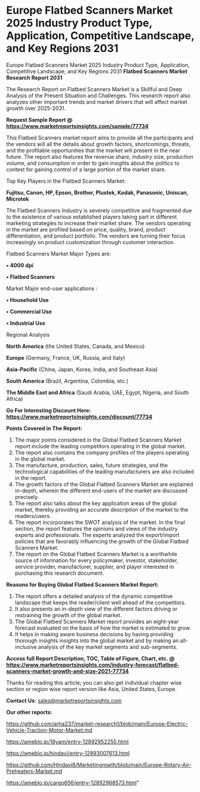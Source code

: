 # Europe Flatbed Scanners Market 2025 Industry Product Type, Application, Competitive Landscape, and Key Regions 2031
Europe Flatbed Scanners Market 2025 Industry Product Type, Application, Competitive Landscape, and Key Regions 2031
<strong>Flatbed Scanners Market Research Report 2031</strong>

The Research Report on Flatbed Scanners Market is a Skillful and Deep Analysis of the Present Situation and Challenges. This research report also analyzes other important trends and market drivers that will affect market growth over 2025-2031.

<strong>Request Sample Report @ <a href=https://www.marketreportsinsights.com/sample/77734>https://www.marketreportsinsights.com/sample/77734</a></strong>

This Flatbed Scanners market report aims to provide all the participants and the vendors will all the details about growth factors, shortcomings, threats, and the profitable opportunities that the market will present in the near future. The report also features the revenue share, industry size, production volume, and consumption in order to gain insights about the politics to contest for gaining control of a large portion of the market share.

Top Key Players in the Flatbed Scanners Market:

<strong>Fujitsu, Canon, HP, Epson, Brother, Plustek, Kodak, Panasonic, Uniscan, Microtek</strong>

The Flatbed Scanners Industry is severely competitive and fragmented due to the existence of various established players taking part in different marketing strategies to increase their market share. The vendors operating in the market are profiled based on price, quality, brand, product differentiation, and product portfolio. The vendors are turning their focus increasingly on product customization through customer interaction.

Flatbed Scanners Market Major Types are:

<strong>• 4000 dpi

• Flatbed Scanners</strong>

Market Major end-user applications :

<strong>• Household Use

• Commercial Use

• Industrial Use</strong>

Regional Analysis

</u><strong><b>North America</b></strong> (the United States, Canada, and Mexico)

<strong><b>Europe </b></strong>(Germany, France, UK, Russia, and Italy)

<strong><b>Asia-Pacific</b></strong> (China, Japan, Korea, India, and Southeast Asia)

<strong><b>South America</b></strong> (Brazil, Argentina, Colombia, etc.)

<strong><b>The Middle East and Africa</b></strong> (Saudi Arabia, UAE, Egypt, Nigeria, and South Africa)

<strong>Go For Interesting Discount Here: <a href=https://www.marketreportsinsights.com/discount/77734>https://www.marketreportsinsights.com/discount/77734</a></strong>

<strong>Points Covered in The Report:</strong>
<ol>
  <li>The major points considered in the Global Flatbed Scanners Market report include the leading competitors operating in the global market.</li>
  <li>The report also contains the company profiles of the players operating in the global market.</li>
  <li>The manufacture, production, sales, future strategies, and the technological capabilities of the leading manufacturers are also included in the report.</li>
  <li>The growth factors of the Global Flatbed Scanners Market are explained in-depth, wherein the different end-users of the market are discussed precisely.</li>
  <li>The report also talks about the key application areas of the global market, thereby providing an accurate description of the market to the readers/users.</li>
  <li>The report incorporates the SWOT analysis of the market. In the final section, the report features the opinions and views of the industry experts and professionals. The experts analyzed the export/import policies that are favorably influencing the growth of the Global Flatbed Scanners Market.</li>
  <li>The report on the Global Flatbed Scanners Market is a worthwhile source of information for every policymaker, investor, stakeholder, service provider, manufacturer, supplier, and player interested in purchasing this research document.</li>
</ol>
<strong>Reasons for Buying Global Flatbed Scanners Market Report:</strong>

<ol>
  <li>The report offers a detailed analysis of the dynamic competitive landscape that keeps the reader/client well ahead of the competitors.</li>
  <li>It also presents an in-depth view of the different factors driving or restraining the growth of the global market.</li>
  <li>The Global Flatbed Scanners Market report provides an eight-year forecast evaluated on the basis of how the market is estimated to grow.</li>
  <li>It helps in making aware business decisions by having providing thorough insights insights into the global market and by making an all-inclusive analysis of the key market segments and sub-segments.</li>
</ol>
<strong>Access full Report Description, TOC, Table of Figure, Chart, etc. @ <a href=https://www.marketreportsinsights.com/industry-forecast/flatbed-scanners-market-growth-and-size-2021-77734>https://www.marketreportsinsights.com/industry-forecast/flatbed-scanners-market-growth-and-size-2021-77734</a></strong>


Thanks for reading this article; you can also get individual chapter wise section or region wise report version like Asia, United States, Europe.

<strong>Contact Us:</strong>
sales@marketreportsinsights.com

<strong>Our other reports:</strong>

<a href=https://github.com/arha237/market-research1/blob/main/Europe-Electric-Vehicle-Traction-Motor-Market.md>https://github.com/arha237/market-research1/blob/main/Europe-Electric-Vehicle-Traction-Motor-Market.md</a>

<a href=https://ameblo.jp/18yam/entry-12892952255.html>https://ameblo.jp/18yam/entry-12892952255.html</a>

<a href=https://ameblo.jp/hindavi/entry-12893007613.html>https://ameblo.jp/hindavi/entry-12893007613.html</a>

<a href=https://github.com/Hindavi8/Marketingrowth/blob/main/Europe-Rotary-Air-Preheaters-Market.md>https://github.com/Hindavi8/Marketingrowth/blob/main/Europe-Rotary-Air-Preheaters-Market.md</a>

<a href=https://ameblo.jp/cargo656/entry-12892968573.html>https://ameblo.jp/cargo656/entry-12892968573.html</a>"
